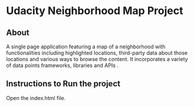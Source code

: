 # Udacity Neighborhood Map Project

## About

A single page application featuring a map of a neighborhood with functionalities including highlighted locations, third-party data about those locations and various ways to browse the content.
It incorporates a variety of data points frameworks, libraries and APIs .


## Instructions to Run the project

Open the index.html file. 